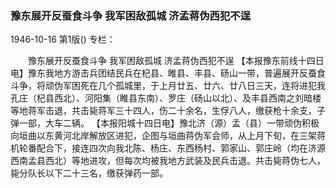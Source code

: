 ### 豫东展开反蚕食斗争  我军困敌孤城  济孟蒋伪西犯不逞

1946-10-16
第1版()
专栏：

　　豫东展开反蚕食斗争
    我军困敌孤城
    济孟蒋伪西犯不逞
    【本报豫东前线十四日电】豫东我地方游击兵团结民兵在杞县、睢县、丰县、砀山一带，普遍展开反蚕食斗争，将顽伪军困死在几个孤城里，于上月廿五、廿六、廿八日三天，连将进犯我孔庄（杞县西北）、河阳集（睢县东南）、罗庄（砀山以北）、及丰县西南之刘暗楼等地蒋军击退，共击毙蒋军三十四人，伤二十余名，生俘八人，缴获枪十余支，子弹一部，大车二辆。
    【本报阳城十四日电】豫北济（源）孟（县）一带顽伪积极向垣曲以东黄河北岸解放区进犯，企图与垣曲蒋伪军会师，从上月下旬，在三架蒋机轮番配合下，接连四次向我北陈、杨庄、东西杨村、郭家山、郭庄岭（均在济源西南孟县西北）等地进攻，但每次均被我地方武装及民兵击退。共击毙蒋伪七人，毙分队长以下二十三名，缴获弹药一部。
